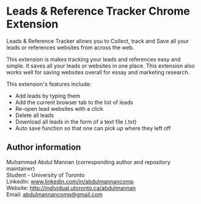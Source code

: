 # Leads & Reference Tracker Chrome Extension

Leads & Reference Tracker allows you to Collect, track and Save all your leads or references websites from across the web. 

This extension is makes tracking your leads and references easy and simple. It saves all your leads or websites in one place. This extension also works well for saving websites overall for essay and marketing research. 

 This extension's features include:

- Add leads by typing them
- Add the current browser tab to the list of leads
- Re-open lead websites with a click
- Delete all leads
- Download all leads in the form of a text file (.txt)
- Auto save function so that one can pick up where they left off


## Author information
Muhammad Abdul Mannan (corresponding author and repository maintainer) <br />
Student - University of Toronto <br />
LinkedIn: www.linkedin.com/in/abdulmannancomp <br />
Website: http://individual.utoronto.ca/abdulmannan <br />
Email: abdulmannancomp@gmail.com <br />
